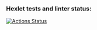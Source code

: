 ### Hexlet tests and linter status:
[![Actions Status](https://github.com/olekhshch/frontend-project-lvl2/workflows/hexlet-check/badge.svg)](https://github.com/olekhshch/frontend-project-lvl2/actions)
